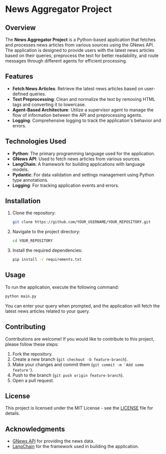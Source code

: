 # News Aggregator Project

## Overview

The **News Aggregator Project** is a Python-based application that fetches and processes news articles from various sources using the GNews API. The application is designed to provide users with the latest news articles based on their queries, preprocess the text for better readability, and route messages through different agents for efficient processing.

## Features

- **Fetch News Articles**: Retrieve the latest news articles based on user-defined queries.
- **Text Preprocessing**: Clean and normalize the text by removing HTML tags and converting it to lowercase.
- **Agent-Based Architecture**: Utilize a supervisor agent to manage the flow of information between the API and preprocessing agents.
- **Logging**: Comprehensive logging to track the application's behavior and errors.

## Technologies Used

- **Python**: The primary programming language used for the application.
- **GNews API**: Used to fetch news articles from various sources.
- **LangChain**: A framework for building applications with language models.
- **Pydantic**: For data validation and settings management using Python type annotations.
- **Logging**: For tracking application events and errors.

## Installation

1. Clone the repository:
   ```bash
   git clone https://github.com/YOUR_USERNAME/YOUR_REPOSITORY.git
   ```
2. Navigate to the project directory:
   ```bash
   cd YOUR_REPOSITORY
   ```
3. Install the required dependencies:
   ```bash
   pip install -r requirements.txt
   ```

## Usage

To run the application, execute the following command:

```bash
python main.py
```

You can enter your query when prompted, and the application will fetch the latest news articles related to your query.

## Contributing

Contributions are welcome! If you would like to contribute to this project, please follow these steps:

1. Fork the repository.
2. Create a new branch (`git checkout -b feature-branch`).
3. Make your changes and commit them (`git commit -m 'Add some feature'`).
4. Push to the branch (`git push origin feature-branch`).
5. Open a pull request.

## License

This project is licensed under the MIT License - see the [LICENSE](LICENSE) file for details.

## Acknowledgments

- [GNews API](https://gnews.io/docs/) for providing the news data.
- [LangChain](https://langchain.readthedocs.io/en/latest/) for the framework used in building the application.